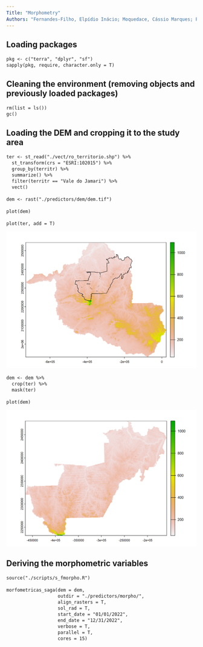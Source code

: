 ```yaml
---
Title: "Morphometry"
Authors: "Fernandes-Filho, Elpídio Inácio; Moquedace, Cássio Marques; Pereira, Luís Flávio; Veloso, Gustavo Vieira; Carvalho Junior, Waldir"
---
```


## Loading packages
```{r message=FALSE, warning=FALSE}
pkg <- c("terra", "dplyr", "sf")
sapply(pkg, require, character.only = T)
```

## Cleaning the environment (removing objects and previously loaded packages)
```{r}
rm(list = ls())  
gc()
```

## Loading the DEM and cropping it to the study area
```{r}
ter <- st_read("./vect/ro_territorio.shp") %>% 
  st_transform(crs = "ESRI:102015") %>% 
  group_by(territr) %>% 
  summarize() %>% 
  filter(territr == "Vale do Jamari") %>% 
  vect()

dem <- rast("./predictors/dem/dem.tif") 

plot(dem)

plot(ter, add = T)
```

<p align="center">
<img src="ro_vj.jpg" width="600">
</p>

```{r}
dem <- dem %>% 
  crop(ter) %>% 
  mask(ter)

plot(dem)
```

<p align="center">
<img src="vj_dem.jpg" width="600">
</p>

## Deriving the morphometric variables
```{r eval=FALSE, include=TRUE}
source("./scripts/s_fmorpho.R")

morfometricas_saga(dem = dem,
                   outdir = "./predictors/morpho/",
                   align_rasters = T,
                   sol_rad = T,
                   start_date = "01/01/2022",
                   end_date = "12/31/2022",
                   verbose = T,
                   parallel = T,
                   cores = 15)
```
